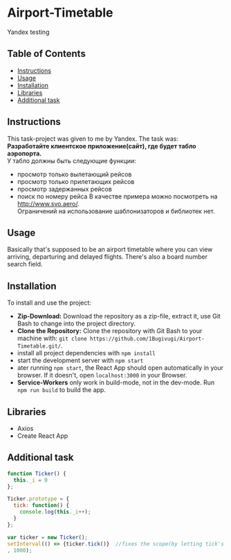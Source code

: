 # Airport-Timetable

Yandex testing

## Table of Contents

* [Instructions](#instructions)
* [Usage](#usage)
* [Installation](#installation)
* [Libraries](#libraries)
* [Additional task](#additionalTask)

## Instructions

This task-project was given to me by Yandex. The task was:  
__Разработайте клиентское приложение(сайт), где будет табло аэропорта.__  
У табло должны быть следующие функции:  
* просмотр только вылетающий рейсов
* просмотр только прилетающих рейсов
* просмотр задержанных рейсов
* поиск по номеру рейса
В качестве примера можно посмотреть на http://www.svo.aero/.  
Ограничений на использование шаблонизаторов и библиотек нет.  

## Usage

Basically that's supposed to be an airport timetable where you can view arriving, departuring and delayed flights. There's also a board number search field.

## Installation

To install and use the project:

* **Zip-Download:** Download the repository as a zip-file, extract it, use Git Bash to change
into the project directory.
* **Clone the Repository:** Clone the repository with Git Bash to your machine with: ```git clone https://github.com/1Bugivugi/Airport-Timetable.git/```.
* install all project dependencies with `npm install`
* start the development server with `npm start`
* ater running `npm start`, the React App should open automatically in your browser. If it doesn't, open `localhost:3000` in your Browser.
* **Service-Workers** only work in build-mode, not in the dev-mode. Run `npm run build` to build the app.

## Libraries

* Axios
* Create React App

## Additional task

```javascript
function Ticker() {
  this._i = 0
};

Ticker.prototype = {
  tick: function() {
    console.log(this._i++);
  }
};

var ticker = new Ticker();
setInterval(() => {ticker.tick()}  //fixes the scope(by letting tick's function to leave her own and access global '_i')
, 1000);
```
